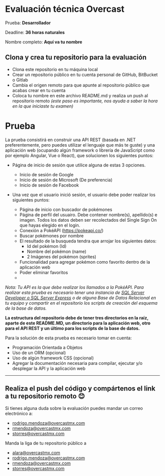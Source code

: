 #  Evaluación técnica Overcast

Prueba: **Desarrollador**

Deadline: **36 horas naturales**

Nombre completo: **Aquí va tu nombre**

## Clona y crea tu repositorio para la evaluación

-   Clona este repositorio en tu máquina local
-   Crear un repositorio público en tu cuenta personal de GitHub, BitBucket o Gitlab
-   Cambia el origen remoto para que apunte al repositorio público que acabas crear en tu cuenta
-   Coloca tu nombre en este archivo README.md y realiza un push al repositorio remoto  _(este paso es importante, nos ayuda a saber la hora en la que iniciaste tu examen)_

# Prueba

La prueba consistirá en construir una API REST (basada en .NET preferentemente, pero puedes utilizar el lenguaje que más te guste) y una aplicación web (ocupando algún framework o librería de JavaScript como por ejemplo Angular, Vue o React), que solucionen los siguientes puntos:

-   Página de inicio de sesión que utilice alguna de estas 3 opciones.
    - Inicio de sesión de Google
    - Inicio de sesión de Microsoft (De preferencia)
    - Inicio de sesión de Facebook

-   Una vez que el usuario inició sesión, el usuario debe poder realizar los siguientes puntos:
    -   Página de inicio con buscador de pokémones
    -   Página de perfil del usuairo. Debe contener nombre(s), apellido(s) e imagen. Todos los datos deben ser recolectados del Single Sign On que hayas elegido en el login.
    -   Conexión a PokéAPI (https://pokeapi.co/)
    -   Buscar pokémones por nombre
    -   El resultado de la busqueda tendra que arrojar los siguientes datos:
        - Id del pokémon (Id)
        - Nombre del pokémon (name)
        - 2 Imágenes del pokémon (sprites)
    -   Funcionalidad para agregar pokémon como favorito dentro de la aplicación web
    -   Poder eliminar favoritos
    -   
_Nota: Tu API es la que debe realizar los llamados a la PokéAPI. Para realizar esta prueba es necesario tener una instancia de [SQL Server Developer o SQL Server Express](https://www.microsoft.com/es-mx/sql-server/sql-server-downloads) o de alguna Base de Datos Relacional en tu equipo y compartir en el repositorio los scripts de creación del esquema de la base de datos._

**La estructura del repositorio debe de tener tres directorios en la raíz, aparte de este README.MD, un directorio para la aplicación web, otro para el API REST y un último para los scripts de la base de datos.**

Para la solución de esta prueba es necesario tomar en cuenta:

-   Programación Orientada a Objetos
-   Uso de un ORM (opcional)
-   Uso de algún framework CSS (opcional)
-   Agregar la documentación necesaria para compilar, ejecutar y/o desplegar la API y la aplicación web

----------

## Realiza el push del código y compártenos el link a tu repositorio remoto  😊

Si tienes alguna duda sobre la evaluación puedes mandar un correo electrónico a:
- rodrigo.mendoza@overcastmx.com
- rmendoza@overcastmx.com
- storres@overcastmx.com

Manda la liga de tu repositorio público a 
- alara@overcastmx.com
- rodrigo.mendoza@overcastmx.com
- rmendoza@overcastmx.com
- storres@overcastmx.com
